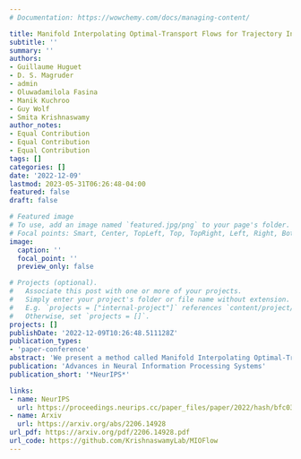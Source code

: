 ```yaml
---
# Documentation: https://wowchemy.com/docs/managing-content/

title: Manifold Interpolating Optimal-Transport Flows for Trajectory Inference
subtitle: ''
summary: ''
authors:
- Guillaume Huguet
- D. S. Magruder
- admin
- Oluwadamilola Fasina
- Manik Kuchroo
- Guy Wolf
- Smita Krishnaswamy
author_notes:
- Equal Contribution
- Equal Contribution
- Equal Contribution
tags: []
categories: []
date: '2022-12-09'
lastmod: 2023-05-31T06:26:48-04:00
featured: false
draft: false

# Featured image
# To use, add an image named `featured.jpg/png` to your page's folder.
# Focal points: Smart, Center, TopLeft, Top, TopRight, Left, Right, BottomLeft, Bottom, BottomRight.
image:
  caption: ''
  focal_point: ''
  preview_only: false

# Projects (optional).
#   Associate this post with one or more of your projects.
#   Simply enter your project's folder or file name without extension.
#   E.g. `projects = ["internal-project"]` references `content/project/deep-learning/index.md`.
#   Otherwise, set `projects = []`.
projects: []
publishDate: '2022-12-09T10:26:48.511128Z'
publication_types:
- 'paper-conference'
abstract: 'We present a method called Manifold Interpolating Optimal-Transport Flow (MIOFlow) that learns stochastic, continuous population dynamics from static snapshot samples taken at sporadic timepoints. MIOFlow combines dynamic models,  manifold learning, and optimal transport by training neural ordinary differential equations (Neural ODE) to interpolate between static population snapshots as penalized by optimal transport with manifold ground distance. Further, we ensure that the flow follows the geometry by operating in the latent space of an autoencoder that we call a geodesic autoencoder (GAE). In GAE the latent space distance between points is regularized to match a novel multiscale geodesic distance on the data manifold that we define. We show that this method is superior to normalizing flows, Schr\"odinger bridges and other generative models that are designed to flow from noise to data in terms of interpolating between populations. Theoretically, we link these trajectories with dynamic optimal transport. We evaluate our method on simulated data with bifurcations and merges, as well as scRNA-seq data from embryoid body differentiation, and acute myeloid leukemia treatment.'
publication: 'Advances in Neural Information Processing Systems'
publication_short: '*NeurIPS*'

links:
- name: NeurIPS
  url: https://proceedings.neurips.cc/paper_files/paper/2022/hash/bfc03f077688d8885c0a9389d77616d0-Abstract-Conference.html
- name: Arxiv
  url: https://arxiv.org/abs/2206.14928
url_pdf: https://arxiv.org/pdf/2206.14928.pdf
url_code: https://github.com/KrishnaswamyLab/MIOFlow
---
```

